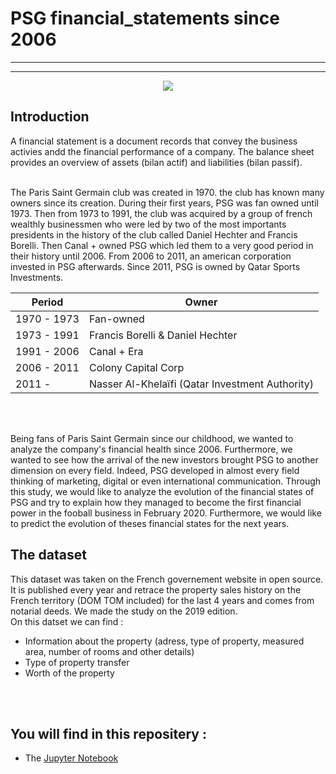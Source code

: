 # PSG financial_statements since 2006

***
___

<p align="center">
  <img src="https://www.plspronos.fr/wp-content/uploads/2020/08/logo-psg.png" />
</p>

## Introduction 

A financial statement is a document records that convey the business activies andd the financial performance of a company. The balance sheet provides an overview of assets (bilan actif) and liabilities (bilan passif). 

<br> 
The Paris Saint Germain club was created in 1970. the club has known many owners since its creation. During their first years, PSG was fan owned until 1973. Then from 1973 to 1991, the club was acquired by a group of french wealthly businessmen who were led by two of the most importants presidents in the history of the club called Daniel Hechter and Francis Borelli. Then Canal + owned PSG which led them to a very good period in their history until 2006. From 2006 to 2011, an american corporation invested in PSG afterwards. Since 2011, PSG is owned by Qatar Sports Investments.
<br> 

| Period  | Owner |
| ------------- | ------------- |
| 1970 - 1973 | Fan-owned  |
| 1973 - 1991  | Francis Borelli & Daniel Hechter  |
| 1991 - 2006 | Canal + Era |
| 2006 - 2011 | Colony Capital Corp  |
| 2011 - | Nasser Al-Khelaïfi (Qatar Investment Authority)   |

<br><br>

Being fans of Paris Saint Germain since our childhood, we wanted to analyze the company's financial health since 2006. Furthermore, we wanted to see how the arrival of the new investors brought PSG to another dimension on every field. Indeed, PSG developed in almost every field thinking of marketing, digital or even international communication. Through this study, we would like to analyze the evolution of the financial states of PSG and try to explain how they managed to become the first financial power in the fooball business in February 2020. Furthermore, we would like to predict the evolution of theses financial states for the next years.


## The dataset 
This dataset was taken on the French governement website in open source. It is published every year and retrace the property sales history on the French territory (DOM TOM included) for the last 4 years and comes from notarial deeds. We made the study on the 2019 edition.  
On this datset we can find : 
* Information about the property (adress, type of property, measured area, number of rooms and other details)
* Type of property transfer
* Worth of the property
 <br><br>
 


<br>
 
## You will find in this repositery :   
* The [Jupyter Notebook]()
 

